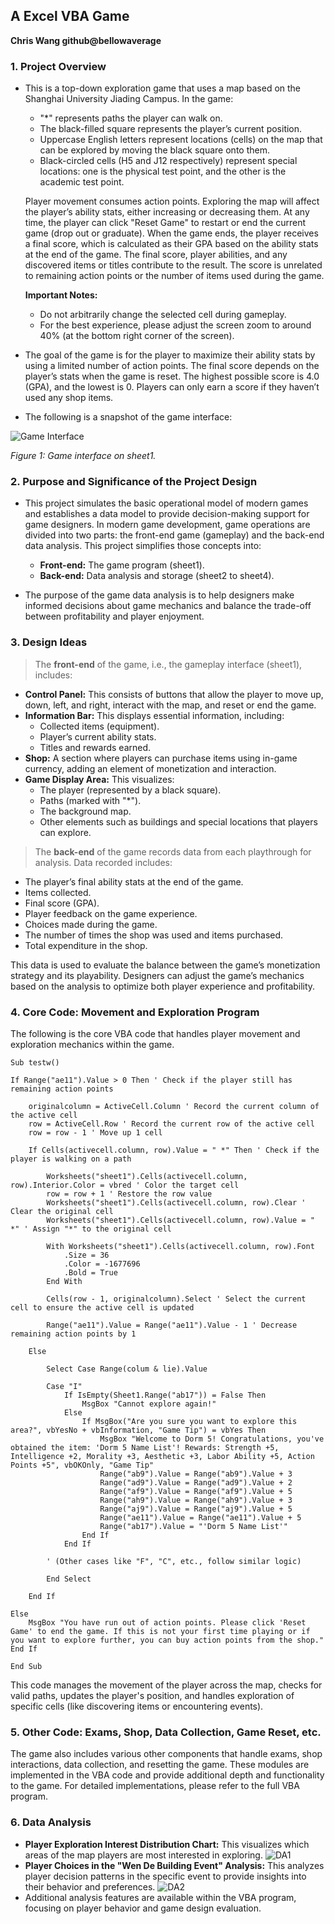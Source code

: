 ## A Excel VBA Game

**Chris Wang github@bellowaverage**

### 1. Project Overview

- This is a top-down exploration game that uses a map based on the Shanghai University Jiading Campus. In the game:
  - "\*" represents paths the player can walk on.
  - The black-filled square represents the player’s current position.
  - Uppercase English letters represent locations (cells) on the map that can be explored by moving the black square onto them.
  - Black-circled cells (H5 and J12 respectively) represent special locations: one is the physical test point, and the other is the academic test point.

  Player movement consumes action points. Exploring the map will affect the player’s ability stats, either increasing or decreasing them. At any time, the player can click "Reset Game" to restart or end the current game (drop out or graduate). When the game ends, the player receives a final score, which is calculated as their GPA based on the ability stats at the end of the game. The final score, player abilities, and any discovered items or titles contribute to the result. The score is unrelated to remaining action points or the number of items used during the game.

  **Important Notes:**
  - Do not arbitrarily change the selected cell during gameplay.
  - For the best experience, please adjust the screen zoom to around 40% (at the bottom right corner of the screen).

- The goal of the game is for the player to maximize their ability stats by using a limited number of action points. The final score depends on the player’s stats when the game is reset. The highest possible score is 4.0 (GPA), and the lowest is 0. Players can only earn a score if they haven’t used any shop items.

- The following is a snapshot of the game interface:

![Game Interface](./media/media/image2.tmp)

*Figure 1: Game interface on sheet1.*

### 2. Purpose and Significance of the Project Design

- This project simulates the basic operational model of modern games and establishes a data model to provide decision-making support for game designers. In modern game development, game operations are divided into two parts: the front-end game (gameplay) and the back-end data analysis. This project simplifies those concepts into:
  - **Front-end:** The game program (sheet1).
  - **Back-end:** Data analysis and storage (sheet2 to sheet4).

- The purpose of the game data analysis is to help designers make informed decisions about game mechanics and balance the trade-off between profitability and player enjoyment.

### 3. Design Ideas

> The **front-end** of the game, i.e., the gameplay interface (sheet1), includes:

- **Control Panel:** This consists of buttons that allow the player to move up, down, left, and right, interact with the map, and reset or end the game.
- **Information Bar:** This displays essential information, including:
  - Collected items (equipment).
  - Player’s current ability stats.
  - Titles and rewards earned.
- **Shop:** A section where players can purchase items using in-game currency, adding an element of monetization and interaction.
- **Game Display Area:** This visualizes:
  - The player (represented by a black square).
  - Paths (marked with "\*").
  - The background map.
  - Other elements such as buildings and special locations that players can explore.

> The **back-end** of the game records data from each playthrough for analysis. Data recorded includes:
  - The player’s final ability stats at the end of the game.
  - Items collected.
  - Final score (GPA).
  - Player feedback on the game experience.
  - Choices made during the game.
  - The number of times the shop was used and items purchased.
  - Total expenditure in the shop.
  
  This data is used to evaluate the balance between the game’s monetization strategy and its playability. Designers can adjust the game’s mechanics based on the analysis to optimize both player experience and profitability.

### 4. Core Code: Movement and Exploration Program

The following is the core VBA code that handles player movement and exploration mechanics within the game.

```vba
Sub testw()

If Range("ae11").Value > 0 Then ' Check if the player still has remaining action points

    originalcolumn = ActiveCell.Column ' Record the current column of the active cell
    row = ActiveCell.Row ' Record the current row of the active cell
    row = row - 1 ' Move up 1 cell

    If Cells(activecell.column, row).Value = " *" Then ' Check if the player is walking on a path

        Worksheets("sheet1").Cells(activecell.column, row).Interior.Color = vbred ' Color the target cell
        row = row + 1 ' Restore the row value
        Worksheets("sheet1").Cells(activecell.column, row).Clear ' Clear the original cell
        Worksheets("sheet1").Cells(activecell.column, row).Value = " *" ' Assign "*" to the original cell

        With Worksheets("sheet1").Cells(activecell.column, row).Font
            .Size = 36
            .Color = -1677696
            .Bold = True
        End With

        Cells(row - 1, originalcolumn).Select ' Select the current cell to ensure the active cell is updated

        Range("ae11").Value = Range("ae11").Value - 1 ' Decrease remaining action points by 1

    Else

        Select Case Range(colum & lie).Value

        Case "I"
            If IsEmpty(Sheet1.Range("ab17")) = False Then
                MsgBox "Cannot explore again!"
            Else
                If MsgBox("Are you sure you want to explore this area?", vbYesNo + vbInformation, "Game Tip") = vbYes Then
                    MsgBox "Welcome to Dorm 5! Congratulations, you've obtained the item: 'Dorm 5 Name List'! Rewards: Strength +5, Intelligence +2, Morality +3, Aesthetic +3, Labor Ability +5, Action Points +5", vbOKOnly, "Game Tip"
                    Range("ab9").Value = Range("ab9").Value + 3
                    Range("ad9").Value = Range("ad9").Value + 2
                    Range("af9").Value = Range("af9").Value + 5
                    Range("ah9").Value = Range("ah9").Value + 3
                    Range("aj9").Value = Range("aj9").Value + 5
                    Range("ae11").Value = Range("ae11").Value + 5
                    Range("ab17").Value = "'Dorm 5 Name List'"
                End If
            End If

        ' (Other cases like "F", "C", etc., follow similar logic)

        End Select

    End If

Else
    MsgBox "You have run out of action points. Please click 'Reset Game' to end the game. If this is not your first time playing or if you want to explore further, you can buy action points from the shop."
End If

End Sub
```

This code manages the movement of the player across the map, checks for valid paths, updates the player's position, and handles exploration of specific cells (like discovering items or encountering events).

### 5. Other Code: Exams, Shop, Data Collection, Game Reset, etc.

The game also includes various other components that handle exams, shop interactions, data collection, and resetting the game. These modules are implemented in the VBA code and provide additional depth and functionality to the game. For detailed implementations, please refer to the full VBA program.

### 6. Data Analysis

- **Player Exploration Interest Distribution Chart:** This visualizes which areas of the map players are most interested in exploring.
![DA1](./media/media/image4.png)
- **Player Choices in the "Wen De Building Event" Analysis:** This analyzes player decision patterns in the specific event to provide insights into their behavior and preferences.
![DA2](./media/media/image5.png)
- Additional analysis features are available within the VBA program, focusing on player behavior and game design evaluation.
